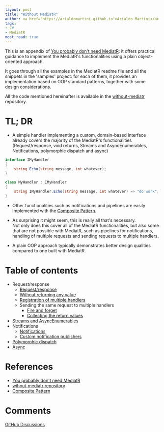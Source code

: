 ```yaml
---
layout: post
title: "Without MediatR"
author: <a href="https://arialdomartini.github.io">Arialdo Martini</a>
tags:
- C#
- MediatR
most_read: true
---
```

This is an appendix of [You probably don't need MediatR][you-probably-dont-need-mediatr]: it offers practical guidance to implement the MediatR's functionalities using a plain object-oriented approach.

It goes through all the examples in the MediatR readme file and all the snippets in the 'samples' project: for each of them, it provides an implementation based on OOP standard patterns, together with some design considerations.
<!--more-->

All the code mentioned hereinafter is available in the [without-mediatr][without-mediatr-repo] repository.<br/>

# TL; DR
* A simple handler implementing a custom, domain-based interface already covers the majority of the MediatR's functionalities (Request/response, void returns, Streams and AsyncEnumerables, Notifications, polymorphic dispatch and async)

```csharp
interface IMyHandler
{
    string Echo(string message, int whatever);
}

class MyHandler : IMyHandler
{
    string IMyHandler.Echo(string message, int whatever) => "do work";
}
```

* Other functionalities such as notifications and pipelines are easily implemented with the [Composite Pattern](composite-pattern).

* As surprising it might seem, this is really all that's necessary.<br/>
Not only does this cover all of the MediatR functionalities, but also some that are not possible with MediatR, such as pipelines for notifications, handling of multiple requests and sending requests to multiple handlers.

* A plain OOP approach typically demonstrates better design qualities compared to one built with MediatR.


# Table of contents
* Request/response
  * [Request/response](without-mediatr-request-response)
  * [Without returning any value](without-mediatr-request-response-not-returning-a-value)
  * [Registration of multiple handlers](without-mediatr-request-response-multiple-registration)
  * Sending the same request to multiple handlers
	  * [Fire and forget](without-mediatr-request-response-multiple-handlers)
      * [Collecting the return values](without-mediatr-request-response-multiple-handlers-with-reply)
* [Streams and AsyncEnumerables](without-mediatr-streams)
* Notifications
  * [Notifications](without-mediatr-notifications)
  * [Custom notification publishers](without-mediatr-notifications-custom-notification-publisher)
* [Polymorphic dispatch](without-mediatr-request-response-subtyping)
* [Async](without-mediatr-async)



# References

* [You probably don't need MediatR][you-probably-dont-need-mediatr]
* [wihout-mediatr repository][without-mediatr-repo]
* [Composite Pattern][composite-pattern]

# Comments
[GitHub Discussions](https://github.com/arialdomartini/arialdomartini.github.io/discussions/22)

[you-probably-dont-need-mediatr]: https://arialdomartini.github.io/mediatr
[without-mediatr-repo]: https://github.com/arialdomartini/without-mediatr
[composite-pattern]: https://en.wikipedia.org/wiki/Composite_pattern
